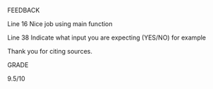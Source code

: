 FEEDBACK

Line 16 Nice job using main function

Line 38 Indicate what input you are expecting (YES/NO) for example

Thank you for citing sources.

GRADE 

9.5/10

